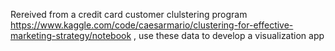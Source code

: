 Rereived from a credit card customer clulstering program https://www.kaggle.com/code/caesarmario/clustering-for-effective-marketing-strategy/notebook , use these data to develop a visualization app
